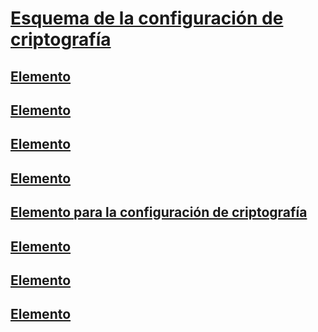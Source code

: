 # [Esquema de la configuración de criptografía](index.md)
## [Elemento <cryptoClasses>](cryptoclasses-element.md)
## [Elemento <cryptoClass>](cryptoclass-element.md)
## [Elemento <cryptographySettings>](cryptographysettings-element.md)
## [Elemento <cryptoNameMapping>](cryptonamemapping-element.md)
## [Elemento <mscorlib> para la configuración de criptografía](mscorlib-element-for-cryptography-settings.md)
## [Elemento <nameEntry>](nameentry-element.md)
## [Elemento <oidEntry>](oidentry-element.md)
## [Elemento <oidMap>](oidmap-element.md)
